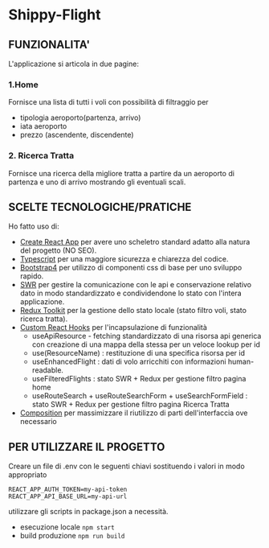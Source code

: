 # Shippy-Flight

## FUNZIONALITA'

L'applicazione si articola in due pagine:

### 1.Home
Fornisce una lista di tutti i voli con possibilità di filtraggio per
- tipologia aeroporto(partenza, arrivo)
- iata aeroporto
- prezzo (ascendente, discendente)

### 2. Ricerca Tratta
Fornisce una ricerca della migliore tratta a partire da un aeroporto di partenza e uno di arrivo mostrando gli eventuali scali.

## SCELTE TECNOLOGICHE/PRATICHE

Ho fatto uso di:
- [Create React App](https://github.com/facebook/create-react-app) per avere uno scheletro standard adatto alla natura del progetto (NO SEO).
- [Typescript](https://www.typescriptlang.org/) per una maggiore sicurezza e chiarezza del codice.
- [Bootstrap4](https://getbootstrap.com/docs/4.6/getting-started/introduction/) per utilizzo di componenti css di base per uno sviluppo rapido.
- [SWR](https://swr.vercel.app/) per gestire la comunicazione con le api e conservazione relativo dato in modo standardizzato e condividendone lo stato con l'intera applicazione. 
- [Redux Toolkit](https://redux-toolkit.js.org/) per la gestione dello stato locale (stato filtro voli, stato ricerca tratta).
- [Custom React Hooks](https://it.reactjs.org/docs/hooks-custom.html) per l'incapsulazione di funzionalità
    - useApiResource - fetching standardizzato di una risorsa api generica con creazione di una mappa della stessa per un veloce lookup per id
    - use(ResourceName) : restituzione di una specifica risorsa per id
    - useEnhancedFlight : dati di volo arricchiti con informazioni human-readable.
    - useFilteredFlights : stato SWR + Redux per gestione filtro pagina home
    - useRouteSearch + useRouteSearchForm + useSearchFormField : stato SWR + Redux per gestione filtro pagina Ricerca Tratta
- [Composition](https://it.reactjs.org/docs/composition-vs-inheritance.html) per massimizzare il riutilizzo di parti dell'interfaccia ove necessario

## PER UTILIZZARE IL PROGETTO

Creare un file di .env con le seguenti chiavi sostituendo i valori in modo appropriato

```
REACT_APP_AUTH_TOKEN=my-api-token
REACT_APP_API_BASE_URL=my-api-url
```

utilizzare gli scripts in package.json a necessità.
- esecuzione locale `npm start`
- build produzione `npm run build`
